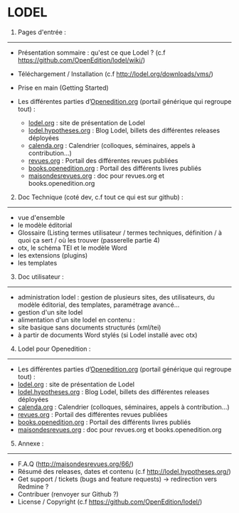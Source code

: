 LODEL
=====

1. 	Pages d'entrée :
------------------------

- Présentation sommaire : qu'est ce que Lodel ? (c.f <https://github.com/OpenEdition/lodel/wiki/>)
- Téléchargement / Installation (c.f <http://lodel.org/downloads/vms/>)
- Prise en main (Getting Started)

- Les différentes parties d’[Openedition.org](https://www.openedition.org) (portail générique qui regroupe tout) :
	- [lodel.org](<https://www.lodel.org/>) : site de présentation de Lodel
	- [lodel.hypotheses.org](<https://www.lodel.hypotheses.org/>) : Blog Lodel, billets des différentes releases déployées
	- [calenda.org](<https://www.calenda.org/>) : Calendrier (colloques, séminaires, appels à contribution…)
	- [revues.org](<https://www.revues.org/>) : Portail des différentes revues publiées
	- [books.openedition.org](<https://books.openedition.org/>) : Portail des différents livres publiés
	- [maisondesrevues.org](<https://www.maisondesrevues.org/>) : doc pour revues.org et books.openedition.org

2.	Doc Technique (coté dev, c.f tout ce qui est sur github) :
------------------------------------------------------------------

- vue d'ensemble
- le modèle éditorial
- Glossaire (Listing termes utilisateur / termes techniques, définition / à quoi ça sert / où les trouver (passerelle partie 4)
- otx, le schéma TEI et le modèle Word
- les extensions (plugins)
- les templates

3.	Doc utilisateur :
-------------------------

- administration lodel : gestion de plusieurs sites, des utilisateurs, du modèle éditorial, des templates, paramétrage avancé...
- gestion d'un site lodel
- alimentation d'un site lodel en contenu :
- site basique sans documents structurés (xml/tei)
- à partir de documents Word stylés (si Lodel installé avec otx)

4.	Lodel pour Openedition :
--------------------------------

- Les différentes parties d’[Openedition.org](https://www.openedition.org) (portail générique qui regroupe tout) :
- [lodel.org](<https://www.lodel.org/>) : site de présentation de Lodel
- [lodel.hypotheses.org](<https://www.lodel.hypotheses.org/>) : Blog Lodel, billets des différentes releases déployées
- [calenda.org](<https://www.calenda.org/>) : Calendrier (colloques, séminaires, appels à contribution…)
- [revues.org](<https://www.revues.org/>) : Portail des différentes revues publiées
- [books.openedition.org](<https://books.openedition.org/>) : Portail des différents livres publiés
- [maisondesrevues.org](<https://www.maisondesrevues.org/>) : doc pour revues.org et books.openedition.org

5.	Annexe :
----------------

- F.A.Q (<http://maisondesrevues.org/66/>)
- Résumé des releases, dates et contenu (c.f <http://lodel.hypotheses.org/>)
- Get support / tickets (bugs and feature requests) -> redirection vers Redmine ?
- Contribuer (renvoyer sur Github ?)
- License / Copyright (c.f <https://github.com/OpenEdition/lodel/>)
